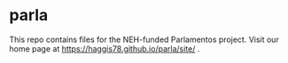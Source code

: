 # parla
This repo contains files for the NEH-funded Parlamentos project.
Visit our home page at https://haggis78.github.io/parla/site/ .
